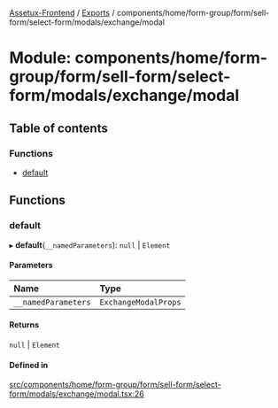[Assetux-Frontend](../README.md) / [Exports](../modules.md) / components/home/form-group/form/sell-form/select-form/modals/exchange/modal

# Module: components/home/form-group/form/sell-form/select-form/modals/exchange/modal

## Table of contents

### Functions

- [default](components_home_form_group_form_sell_form_select_form_modals_exchange_modal.md#default)

## Functions

### default

▸ **default**(`__namedParameters`): ``null`` \| `Element`

#### Parameters

| Name | Type |
| :------ | :------ |
| `__namedParameters` | `ExchangeModalProps` |

#### Returns

``null`` \| `Element`

#### Defined in

[src/components/home/form-group/form/sell-form/select-form/modals/exchange/modal.tsx:26](https://github.com/ASSETUX/frontend/blob/9a68660/src/components/home/form-group/form/sell-form/select-form/modals/exchange/modal.tsx#L26)

